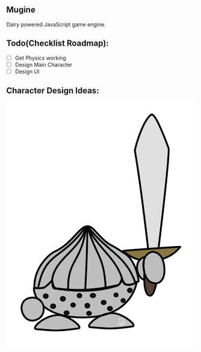 Mugine
---
Dairy powered JavaScript game engine.

Todo(Checklist Roadmap):
---
- [ ] Get Physics working  
- [ ] Design Main Character
- [ ] Design UI

Character Design Ideas:
---
![](./client/src/assets/onion.png)
